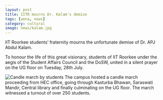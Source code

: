 ```yaml
---
layout: post
title: IITR mourns Dr. Kalam's demise
tags: [wona, news]
category: cultural
image: news/kalam.jpg
---
```

IIT Roorkee students’ fraternity mourns the unfortunate demise of Dr. APJ Abdul Kalam.

To honour the life of this great visionary, students of IIT Roorkee under the aegis of the Student Affairs Council and the DoSW, united in a silent prayer on the UG floor on Tuesday, 28th July.

![Candle march by students](http://ketangupta.in/wona-images/posts/news/kalam-candle-march.jpg) The campus hosted a candle march proceeding from HEC office, going through Kasturba Bhawan, Saraswati Mandir, Central library and finally culminating on the UG floor. The march witnessed a turnout of over 250 students.

